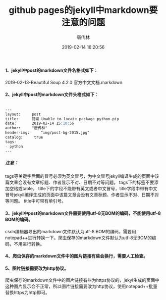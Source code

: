 ﻿---
layout:		post
title: 		github pages的jekyll中markdown要注意的问题
date: 		2019-02-14 16:20:56
author:		"唐传林"
header-img: 	"img/post-bg-2015.jpg"
catalog:	 true
tags:
- jekyll
- markdown
---




#### 1、jekyll中post的markdown文件名格式如下：
2019-02-13-Beautiful Soup 4.2.0 官方中文文档.markdown

#### 2、jekyll中post的markdown文件头格式如下：

```markdown

---
layout:		post
title: 		错误 Unable to locate package python-pip
date: 		2019-02-14 15:10:56
author:		"唐传林"
header-img: 	"img/post-bg-2015.jpg"
catalog:	 true
tags:
- python
---

```
##### 注意：
tags等关键字后面的冒号必须为英文冒号，为中文冒号jekyll编译生成的页面中该篇文章会没有文章标题、作者显示不对、日期不对等问题。
tags下的标签不要添加空格或table。
title下的字段不能带有英文或者中文冒号，title字段中带有中文冒号jekyll编译生成的页面中该篇文章会没有文章标题、作者显示不对、日期不对等问题。
title中可带有单引号。

#### 3、jekyll中post的markdown文件需要使用utf-8无BOM的编码，不能使用utf-8 BOM的编码。
csdn编辑器导出的markdown文件默认为utf-8 BOM的编码，需要用notepad++进行转换一下。爬虫保存的markdown文件默认为utf-8无BOM的编码，不用进行转换。

#### 4、爬虫保存的markdown文件中的图片链接有些会换行，需要人工检查。

#### 5、图片链接需要改为http协议。
爬虫保存的markdown文件中的图片链接有些为https协议的，jekyl生成的页面中这种图片显示会不正常，所以图片链接需要改为http协议，使用notepad++批量替换https为http即可。






